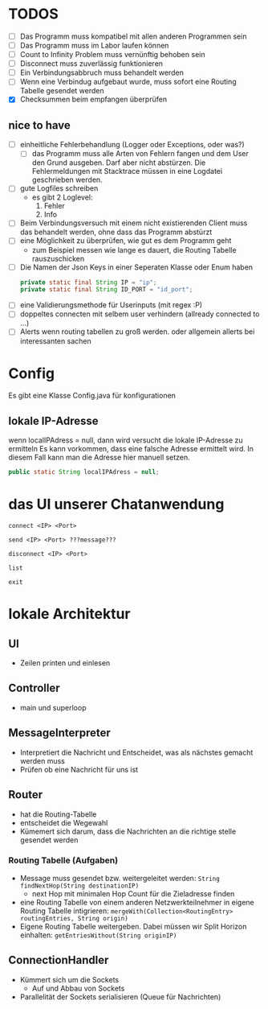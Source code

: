 # TODOS
- [ ] Das Programm muss kompatibel mit allen anderen Programmen sein
- [ ] Das Programm muss im Labor laufen können
- [ ] Count to Infinity Problem muss vernünftig behoben sein
- [ ] Disconnect muss zuverlässig funktionieren
- [ ] Ein Verbindungsabbruch muss behandelt werden
- [ ] Wenn eine Verbindug aufgebaut wurde, muss sofort eine Routing Tabelle gesendet werden
- [x] Checksummen beim empfangen überprüfen
## nice to have
- [ ] einheitliche Fehlerbehandlung (Logger oder Exceptions, oder was?)
	- [ ] das Programm muss alle Arten von Fehlern fangen und dem User den Grund ausgeben. Darf aber nicht abstürzen. Die Fehlermeldungen mit Stacktrace müssen in eine Logdatei geschrieben werden.
- [ ] gute Logfiles schreiben
	- es gibt 2 Loglevel:
		1. Fehler
		2. Info
- [ ] Beim Verbindungsversuch mit einem nicht existierenden Client muss das behandelt werden, ohne dass das Programm abstürzt
- [ ] eine Möglichkeit zu überprüfen, wie gut es dem Programm geht
	- zum Beispiel messen wie lange es dauert, die Routing Tabelle rauszuschicken
- [ ] Die Namen der Json Keys in einer Seperaten Klasse oder Enum haben
	```java
	private static final String IP = "ip";
	private static final String ID_PORT = "id_port";
	```
- [ ] eine Validierungsmethode für Userinputs (mit regex :P)
- [ ] doppeltes connecten mit selbem user verhindern (allready connected to ...)
- [ ] Alerts wenn routing tabellen zu groß werden. oder allgemein allerts bei interessanten sachen

# Config
Es gibt eine Klasse Config.java für konfigurationen

## lokale IP-Adresse
wenn localIPAdress = null, dann wird versucht die lokale IP-Adresse zu ermitteln
Es kann vorkommen, dass eine falsche Adresse ermittelt wird. 
In diesem Fall kann man die Adresse hier manuell setzen.
```java
public static String localIPAdress = null;
```

# das UI unserer Chatanwendung

```
connect <IP> <Port>
```

```
send <IP> <Port> ???message???
```

```
disconnect <IP> <Port>
```

```
list
```

```
exit
```



# lokale Architektur
## UI
- Zeilen printen und einlesen
## Controller
- main und superloop
## MessageInterpreter
- Interpretiert die Nachricht und Entscheidet, was als nächstes gemacht werden muss
- Prüfen ob eine Nachricht für uns ist
## Router
- hat die Routing-Tabelle
- entscheidet die Wegewahl
- Kümemert sich darum, dass die Nachrichten an die richtige stelle gesendet werden
### Routing Tabelle (Aufgaben)
- Message muss gesendet bzw. weitergeleitet werden: `String findNextHop(String destinationIP)`
	- next Hop mit minimalen Hop Count für die Zieladresse finden
- eine Routing Tabelle von einem anderen Netzwerkteilnehmer in eigene Routing Tabelle intigrieren: `mergeWith(Collection<RoutingEntry> routingEntries, String origin)`
- Eigene Routing Tabelle weitergeben. Dabei müssen wir Split Horizon einhalten: `getEntriesWithout(String originIP)`
## ConnectionHandler
- Kümmert sich um die Sockets
	- Auf und Abbau von Sockets
- Parallelität der Sockets serialisieren (Queue für Nachrichten)